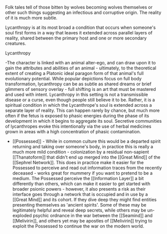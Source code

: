 Folk tales tell of those bitten by wolves becoming wolves themselves or other such things suggesting an infectious and corruptive origin. The reality of it is much more subtle. 

Lycanthropy is at its most broad a condition that occurs when someone's soul first forms in a way that leaves it extended across parallel layers of reality, shared between the primary host and one or more secondary creatures.

Lycanthropy

 -The character is linked with an animal alter-ego, and can draw upon it to gain the attributes and abilities of an animal - ultimately, to the theoretical extent of creating a Platonic ideal paragon form of that animal's full evolutionary potential. While popular depictions focus on full body transformation, lycanthropy can be as subtle as shared dreams or brief glimmers  of sensory overlay - full shifting is an art that must be mastered and used with intent. Lycanthropy in this setting is not a transmissible disease or a curse, even though people still believe it to be. Rather, it is a spiritual condition in which the Lycanthrope's soul is extended across a separate layer of reality. This can happen rarely by chance, but much more often if the fetus is exposed to phasic energies during the phase of its development in which it begins to aggregate its soul. Secretive communities of lycanthropes evoke this intentionally via the use of herbal medicines grown in areas with a high concentration of phasic contamination. 
- [[Possessed]] - While in common culture this would be a departed spirit returning and taking over someone's body, in practice this is really a much more mild condition - colonization by a residual non-sapient [[Thanatoform]] that didn't end up merged into the [[Great Mind]] of the [[Sephrel Network]]. This does in practice make it easier for the Possessed to perceive and read out information traces from the recently deceased - works great for mummery if you want to pretend to be a medium. The Possessed perceive the [[Information Layer]] a bit differently than others, which can make it easier to get started with broader psionic powers - however, it also presents a risk as their interface goes through a network that is occupied and in use by a [[Great Mind]] and its cohort. If they dive deep they might find entities presenting themselves as 'ancient spirits'. Some of these may be legitimately helpful and reveal deep secrets, while others may be un-exploded psychic ordnance in the war between the [[Seamind]] and [[Melivirin]], and others yet may be apostles of [[Melivirin]] trying to exploit the Possessed to continue the war on the modern world. 